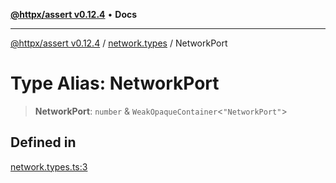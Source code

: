 [**@httpx/assert v0.12.4**](../../README.md) • **Docs**

***

[@httpx/assert v0.12.4](../../README.md) / [network.types](../README.md) / NetworkPort

# Type Alias: NetworkPort

> **NetworkPort**: `number` & `WeakOpaqueContainer`\<`"NetworkPort"`\>

## Defined in

[network.types.ts:3](https://github.com/belgattitude/httpx/blob/9d56eb57739de47a2eced4122ffa042138007013/packages/assert/src/network.types.ts#L3)
